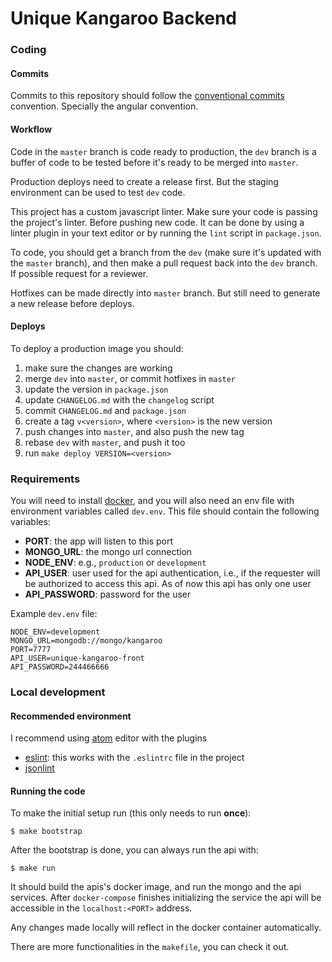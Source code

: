 # Unique Kangaroo Backend

### Coding

#### Commits
Commits to this repository should follow the
[conventional commits](https://conventionalcommits.org/) convention. Specially
the angular convention.

#### Workflow

Code in the `master` branch is code ready to production, the `dev` branch is a
buffer of code to be tested before it's ready to be merged into `master`.

Production deploys need to create a release first. But the staging environment
can be used to test `dev` code.

This project has a custom javascript linter. Make sure your code is passing
the project's linter. Before pushing new code. It can be done by using a linter
plugin in your text editor or by running the `lint` script in `package.json`.

To code, you should get a branch from the `dev` (make sure it's updated with
the `master` branch), and then make a pull request back into the `dev` branch.
If possible request for a reviewer.

Hotfixes can be made directly into `master` branch. But still need to generate
a new release before deploys.

#### Deploys

To deploy a production image you should:

1. make sure the changes are working
2. merge `dev` into `master`, or commit hotfixes in `master`
3. update the version in `package.json`
4. update `CHANGELOG.md` with the `changelog` script
5. commit `CHANGELOG.md` and `package.json`
5. create a tag `v<version>`, where `<version>` is the new version
6. push changes into `master`, and also push the new tag
7. rebase `dev` with `master`, and push it too
8. run `make deploy VERSION=<version>`


### Requirements

You will need to install [docker](https://www.docker.com/community-edition),
and you will also need an env file with environment variables called `dev.env`.
This file should contain the following variables:

- **PORT**: the app will listen to this port
- **MONGO_URL**: the mongo url connection
- **NODE_ENV**: e.g., `production` or `development`
- **API_USER**: user used for the api authentication, i.e., if the requester
  will be authorized to access this api. As of now this api has only one user
- **API_PASSWORD**: password for the user

Example `dev.env` file:

```
NODE_ENV=development
MONGO_URL=mongodb://mongo/kangaroo
PORT=7777
API_USER=unique-kangaroo-front
API_PASSWORD=244466666
```

### Local development

#### Recommended environment

I recommend using [atom](https://atom.io/) editor with the plugins

- [eslint](https://atom.io/packages/linter-eslint): this works with the
  `.eslintrc` file in the project
- [jsonlint](https://atom.io/packages/linter-jsonlint)


#### Running the code

To make the initial setup run (this only needs to run **once**):

```
$ make bootstrap
```

After the bootstrap is done, you can always run the api with:

```
$ make run
```

It should build the apis's docker image, and run the mongo and the api services.
After `docker-compose` finishes initializing the service the api will be
accessible in the `localhost:<PORT>` address.

Any changes made locally will reflect in the docker container automatically.

There are more functionalities in the `makefile`, you can check it out.
